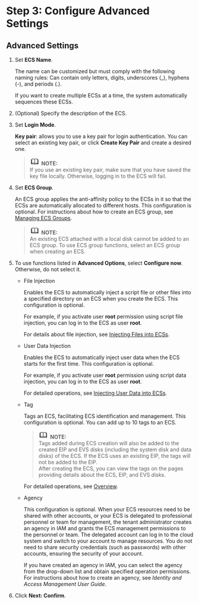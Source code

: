 # Step 3: Configure Advanced Settings<a name="EN-US_TOPIC_0163572591"></a>

## Advanced Settings<a name="section127442165919"></a>

1.  Set  **ECS Name**.

    The name can be customized but must comply with the following naming rules: Can contain only letters, digits, underscores \(\_\), hyphens \(-\), and periods \(.\).

    If you want to create multiple ECSs at a time, the system automatically sequences these ECSs.

2.  \(Optional\) Specify the description of the ECS.
3.  Set  **Login Mode**.

    **Key pair**: allows you to use a key pair for login authentication. You can select an existing key pair, or click  **Create Key Pair**  and create a desired one.

    >![](public_sys-resources/icon-note.gif) **NOTE:**   
    >If you use an existing key pair, make sure that you have saved the key file locally. Otherwise, logging in to the ECS will fail.  

4.  Set  **ECS Group**.

    An ECS group applies the anti-affinity policy to the ECSs in it so that the ECSs are automatically allocated to different hosts. This configuration is optional. For instructions about how to create an ECS group, see  [Managing ECS Groups](managing-ecs-groups.md).

    >![](public_sys-resources/icon-note.gif) **NOTE:**   
    >An existing ECS attached with a local disk cannot be added to an ECS group. To use ECS group functions, select an ECS group when creating an ECS.  

5.  To use functions listed in  **Advanced Options**, select  **Configure now**. Otherwise, do not select it.
    -   File Injection

        Enables the ECS to automatically inject a script file or other files into a specified directory on an ECS when you create the ECS. This configuration is optional.

        For example, if you activate user  **root**  permission using script file injection, you can log in to the ECS as user  **root**.

        For details about file injection, see  [Injecting Files into ECSs](injecting-files-into-ecss.md).

    -   User Data Injection

        Enables the ECS to automatically inject user data when the ECS starts for the first time. This configuration is optional.

        For example, if you activate user  **root**  permission using script data injection, you can log in to the ECS as user  **root**.

        For detailed operations, see  [Injecting User Data into ECSs](injecting-user-data-into-ecss.md).

    -   Tag

        Tags an ECS, facilitating ECS identification and management. This configuration is optional. You can add up to 10 tags to an ECS.

        >![](public_sys-resources/icon-note.gif) **NOTE:**   
        >Tags added during ECS creation will also be added to the created EIP and EVS disks \(including the system disk and data disks\) of the ECS. If the ECS uses an existing EIP, the tags will not be added to the EIP.  
        >After creating the ECS, you can view the tags on the pages providing details about the ECS, EIP, and EVS disks.  

        For detailed operations, see  [Overview](tag-management-overview.md).

    -   Agency

        This configuration is optional. When your ECS resources need to be shared with other accounts, or your ECS is delegated to professional personnel or team for management, the tenant administrator creates an agency in IAM and grants the ECS management permissions to the personnel or team. The delegated account can log in to the cloud system and switch to your account to manage resources. You do not need to share security credentials \(such as passwords\) with other accounts, ensuring the security of your account.

        If you have created an agency in IAM, you can select the agency from the drop-down list and obtain specified operation permissions. For instructions about how to create an agency, see  _Identity and Access Management User Guide_.

6.  Click  **Next: Confirm**.

